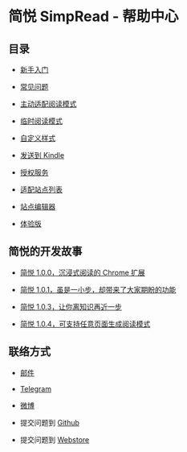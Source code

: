 简悦 SimpRead - 帮助中心
=======

目录
---

- [新手入门](https://github.com/Kenshin/simpread/wiki/入门指南（-操作指引-）)
- [常见问题](https://github.com/Kenshin/simpread/wiki/faq)

- [主动适配阅读模式](https://github.com/Kenshin/simpread/wiki/%E4%B8%BB%E5%8A%A8%E9%80%82%E9%85%8D%E9%98%85%E8%AF%BB%E6%A8%A1%E5%BC%8F)
- [临时阅读模式](https://github.com/Kenshin/simpread/wiki/临时阅读模式)
- [自定义样式](https://github.com/Kenshin/simpread/wiki/%E8%87%AA%E5%AE%9A%E4%B9%89%E6%A0%B7%E5%BC%8F)
- [发送到 Kindle](https://github.com/Kenshin/simpread/wiki/%E5%8F%91%E9%80%81%E5%88%B0-Kindle)
- [授权服务](https://github.com/Kenshin/simpread/wiki/%E6%8E%88%E6%9D%83%E6%9C%8D%E5%8A%A1)
- [适配站点列表](https://github.com/Kenshin/simpread/wiki/%E9%80%82%E9%85%8D%E7%AB%99%E7%82%B9%E5%88%97%E8%A1%A8)
- [站点编辑器](https://github.com/Kenshin/simpread/wiki/%E7%AB%99%E7%82%B9%E7%BC%96%E8%BE%91%E5%99%A8)

- [体验版](https://github.com/Kenshin/simpread/wiki/%E6%B5%8B%E8%AF%95%E7%89%88)


简悦的开发故事
---
- [简悦 1.0.0，沉浸式阅读的 Chrome 扩展](https://sspai.com/post/39491)

- [简悦 1.0.1，虽是一小步，却带来了大家期盼的功能](https://sspai.com/post/39831)

- [简悦 1.0.3，让你离知识再近一步](https://sspai.com/post/40754)

- [简悦 1.0.4，可支持任意页面生成阅读模式](https://sspai.com/post/41454)

联络方式
---

- [邮件](kenshin@ksria.com)

- [Telegram](https://t.me/simpread)
- [微博](http://weibo.com/23784148)
- 提交问题到 [Github](https://github.com/Kenshin/simpread/issues/new)
- 提交问题到 [Webstore](https://chrome.google.com/webstore/detail/simpread-reader-view/ijllcpnolfcooahcekpamkbidhejabll/support)